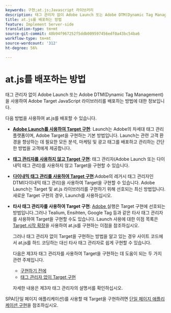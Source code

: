 ```yaml
---
keywords: 구현;at.js;Javascript 라이브러리
description: 태그 관리자 없이 Adobe Launch 또는 Adobe DTM(Dynamic Tag Management)을 사용하여 Adobe Target JavaScript 라이브러리를 배포하는 방법에 대한 정보입니다.
title: at.js를 배포하는 방법
feature: Implement Server-side
translation-type: tm+mt
source-git-commit: 48b94f967252f5ddb009597456edf0a43bc54ba6
workflow-type: tm+mt
source-wordcount: '312'
ht-degree: 56%

---
```



# at.js를 배포하는 방법

태그 관리자 없이 Adobe Launch 또는 Adobe DTM(Dynamic Tag Management)을 사용하여 Adobe Target JavaScript 라이브러리를 배포하는 방법에 대한 정보입니다.

다음 방법을 사용하여 at.js를 배포할 수 있습니다.

* **[Adobe Launch를 사용하여 Target 구현](/help/c-implementing-target/c-implementing-target-for-client-side-web/how-to-deployatjs/cmp-implementing-target-using-adobe-launch.md)**: Launch는 Adobe의 차세대 태그 관리 플랫폼이며, Adobe Target을 구현하는 기본 방법입니다. Launch는 관련 고객 환경을 향상하는 데 필요한 모든 분석, 마케팅 및 광고 태그를 배포하고 관리하는 간단한 방법을 고객에게 제공합니다.
* **[태그 관리자를 사용하지 않고 Target 구현](/help/c-implementing-target/c-implementing-target-for-client-side-web/how-to-deployatjs/implementing-target-without-a-tag-manager.md)**: 태그 관리자(Adobe Launch 또는 다이내믹 태그 관리)를 사용하지 않고 Target을 구현할 수 있습니다.
* **[다이내믹 태그 관리를 사용하여 Target 구현](/help/c-implementing-target/c-implementing-target-for-client-side-web/how-to-deployatjs/implementing-target-using-dynamic-tag-management.md)**:Adobe의 레거시 태그 관리자인 DTM(다이내믹 태그 관리)을 사용하여 Target을 구현할 수 있습니다. Adobe Launch는 Target 및 at.js 라이브러리를 구현하기 위해 선호되는 최신 방법입니다. 새로운 Target 구현의 경우, Launch를 사용하십시오.
* **타사 태그 관리자를 사용하여 Target 구현**: [Adobe ](/help/c-implementing-target/c-implementing-target-for-client-side-web/how-to-deployatjs/cmp-implementing-target-using-adobe-launch.md) 실행은 Target 구현에 선호되는 방법입니다.그러나 Tealium, Ensihten, Google Tag 등과 같은 타사 태그 관리자를 사용하여 Target을 구현할 수도 있습니다. Launch 사용에 대한 이점 목록은 [Target 시작 확장](/help/c-implementing-target/c-implementing-target-for-client-side-web/how-to-deployatjs/cmp-implementing-target-using-adobe-launch.md#section_48B3F938B6F8491DAF798E0DB54EF304)을 사용하여 at.js를 구현하는 이점을 참조하십시오.

   그러나 태그 관리자 없이 Target을 구현하는 방법을 알고 있는 경우 사이트 코드에서 at.js를 하드 코딩하는 대신 타사 태그 관리자로 쉽게 구현할 수 있습니다.

   다음은 제3자 태그 관리자를 사용하여 Target을 구현하는 데 도움이 되는 두 가지 관련 주제입니다.

   * [구현하기 전에](/help/c-implementing-target/c-considerations-before-you-implement-target/considerations-before-you-implement-target.md)
   * [태그 관리자 없이 Target 구현](/help/c-implementing-target/c-implementing-target-for-client-side-web/how-to-deployatjs/implementing-target-without-a-tag-manager.md)

   자세한 내용은 제3자 태그 관리자의 설명서를 확인하십시오.

SPA(단일 페이지 애플리케이션)를 사용할 때 Target을 구현하려면 [단일 페이지 애플리케이션 구현](/help/c-implementing-target/c-implementing-target-for-client-side-web/how-to-deployatjs/target-atjs-single-page-application.md)을 참조하십시오.